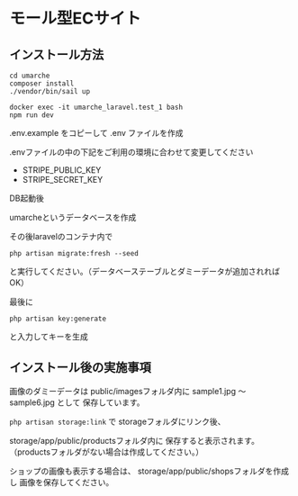 # モール型ECサイト

## インストール方法

```
cd umarche
composer install
./vendor/bin/sail up

docker exec -it umarche_laravel.test_1 bash
npm run dev
```
.env.example をコピーして .env ファイルを作成

.envファイルの中の下記をご利用の環境に合わせて変更してください
- STRIPE_PUBLIC_KEY
- STRIPE_SECRET_KEY

DB起動後

umarcheというデータベースを作成

その後laravelのコンテナ内で

`php artisan migrate:fresh --seed`

と実行してください。（データベーステーブルとダミーデータが追加されればOK）

最後に

`php artisan key:generate`

と入力してキーを生成


## インストール後の実施事項

画像のダミーデータは
public/imagesフォルダ内に
sample1.jpg 〜 sample6.jpg として
保存しています。

`php artisan storage:link` で
storageフォルダにリンク後、

storage/app/public/productsフォルダ内に
保存すると表示されます。
（productsフォルダがない場合は作成してください。）

ショップの画像も表示する場合は、
storage/app/public/shopsフォルダを作成し
画像を保存してください。
